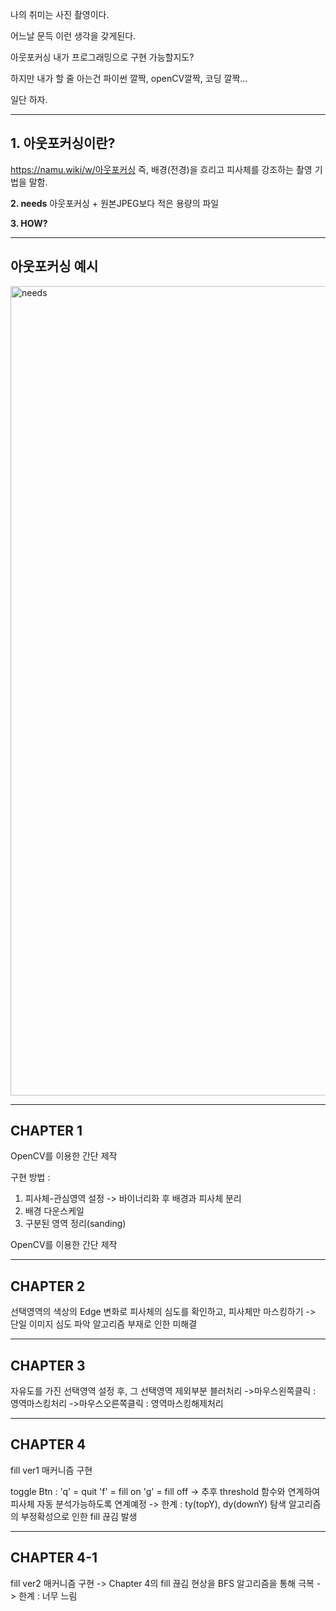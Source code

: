나의 취미는 사진 촬영이다.

어느날 문득 이런 생각을 갖게된다.

아웃포커싱 내가 프로그래밍으로 구현 가능할지도?

하지만 내가 할 줄 아는건 파이썬 깔짝, openCV깔짝, 코딩 깔짝...

일단 하자.

--------------------------------------------------------

**1. 아웃포커싱이란?**
--------------

https://namu.wiki/w/아웃포커싱
즉, 배경(전경)을 흐리고 피사체를 강조하는 촬영 기법을 말함.

**2. needs**
아웃포커싱 + 원본JPEG보다 적은 용량의 파일

**3. HOW?**

--------------------------------------------------------

**아웃포커싱 예시**
-----------
<img width="1295" alt="needs" src="https://github.com/seyun4047/projectOutfocusing/assets/73819780/152d1343-0a56-4521-94eb-957719b1ded7">


--------------------------------------------------------
**CHAPTER 1**
---------
OpenCV를 이용한 간단 제작

구현 방법 :

1. 피사체-관심영역 설정
-> 바이너리화 후 배경과 피사체 분리
2. 배경 다운스케일
3. 구분된 영역 정리(sanding)

OpenCV를 이용한 간단 제작

--------------------------------------------------------
**CHAPTER 2**
-------------

선택영역의 색상의 Edge 변화로 피사체의 심도를 확인하고, 피사체만 마스킹하기
-> 단일 이미지 심도 파악 알고리즘 부재로 인한 미해결

--------------------------------------------------------
**CHAPTER 3**
-------------

자유도를 가진 선택영역 설정 후, 그 선택영역 제외부분 블러처리
->마우스왼쪽클릭 : 영역마스킹처리
->마우스오른쪽클릭 : 영역마스킹해제처리

--------------------------------------------------------
**CHAPTER 4**
-------------

fill ver1 매커니즘 구현

toggle Btn :
'q' = quit
'f' = fill on
'g' = fill off
-> 추후 threshold 함수와 연계하여 피사체 자동 분석가능하도록 연계예정
-> 한계 : ty(topY), dy(downY) 탐색 알고리즘의 부정확성으로 인한 fill 끊김 발생

--------------------------------------------------------
**CHAPTER 4-1**
-------------

fill ver2 매커니즘 구현
-> Chapter 4의 fill 끊김 현상을 BFS 알고리즘을 통해 극복
-> 한계 : 너무 느림